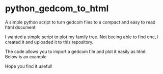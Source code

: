 # python_gedcom_to_html
A simple python script to turn gedcom files to a compact and easy to read html document

I wanted a simple script to plot my family tree. Not beeing able to find one, I created it and uploaded it to this repository.

The code allows you to import a gedcom file and plot it easily as html. Below is an example

Hope you find it useful!

